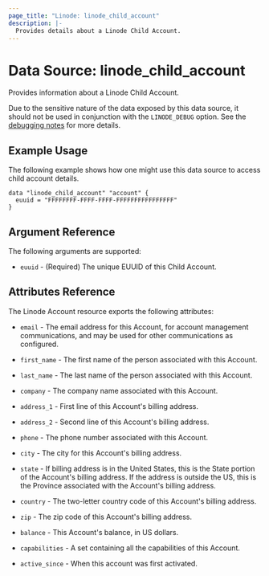 ```yaml
---
page_title: "Linode: linode_child_account"
description: |-
  Provides details about a Linode Child Account.
---
```


# Data Source: linode\_child\_account

Provides information about a Linode Child Account.

Due to the sensitive nature of the data exposed by this data source, it should not be used in conjunction with the `LINODE_DEBUG` option.  See the [debugging notes](/providers/linode/linode/latest/docs#debugging) for more details.

## Example Usage

The following example shows how one might use this data source to access child account details.

```hcl
data "linode_child_account" "account" {
  euuid = "FFFFFFFF-FFFF-FFFF-FFFFFFFFFFFFFFFF"
}
```

## Argument Reference

The following arguments are supported:

* `euuid` - (Required) The unique EUUID of this Child Account.

## Attributes Reference

The Linode Account resource exports the following attributes:

* `email` - The email address for this Account, for account management communications, and may be used for other communications as configured.

* `first_name` - The first name of the person associated with this Account.

* `last_name` - The last name of the person associated with this Account.

* `company` - The company name associated with this Account.

* `address_1` - First line of this Account's billing address.

* `address_2` - Second line of this Account's billing address.

* `phone` - The phone number associated with this Account.

* `city` - The city for this Account's billing address.

* `state` - If billing address is in the United States, this is the State portion of the Account's billing address. If the address is outside the US, this is the Province associated with the Account's billing address.

* `country` - The two-letter country code of this Account's billing address.

* `zip` - The zip code of this Account's billing address.

* `balance` - This Account's balance, in US dollars.

* `capabilities` - A set containing all the capabilities of this Account.

* `active_since` - When this account was first activated.
